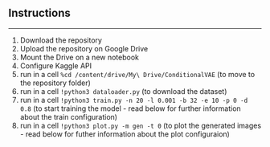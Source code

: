 ## Instructions

-----------------------------------

1. Download the repository
2. Upload the repository on Google Drive
3. Mount the Drive on a new notebook
4. Configure Kaggle API
5. run in a cell `%cd /content/drive/My\ Drive/ConditionalVAE` (to move to the repository folder)
5. run in a cell `!python3 dataloader.py` (to download the dataset)
6. run in a cell `!python3 train.py -n 20 -l 0.001 -b 32 -e 10 -p 0 -d 0.8` (to start training the model - read below for further information about the train configuration)
7. run in a cell `!python3 plot.py -m gen -t 0` (to plot the generated images - read below for futher information about the plot configuraion)



